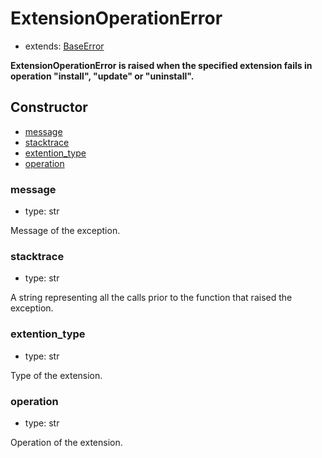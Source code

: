 # ExtensionOperationError

- extends: [BaseError](./doc/api/python/exceptions/baseerror.md)

**ExtensionOperationError is raised when the specified extension fails in operation "install", "update" or "uninstall".**

## Constructor<!-- {docsify-ignore} -->
- [message](#message)
- [stacktrace](#stacktrace)
- [extention_type](#extention_type)
- [operation](#operation)

### message
- type: str

Message of the exception.


### stacktrace
- type: str

A string representing all the calls prior to the function that raised the exception.


### extention_type
- type: str

Type of the extension.

### operation
- type: str

Operation of the extension.
